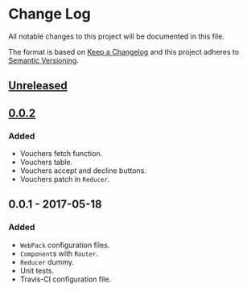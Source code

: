 # Change Log
All notable changes to this project will be documented in this file.

The format is based on [Keep a Changelog](http://keepachangelog.com/)
and this project adheres to [Semantic Versioning](http://semver.org/).

## [Unreleased]

## [0.0.2]
### Added
- Vouchers fetch function.
- Vouchers table.
- Vouchers accept and decline buttons.
- Vouchers patch in `Reducer`.

## 0.0.1 - 2017-05-18
### Added
- `WebPack` configuration files.
- `Component`s with `Router`.
- `Reducer` dummy.
- Unit tests.
- Travis-CI configuration file.

[Unreleased]: https://github.com/char-lie/react-vouchers/compare/v0.0.2...HEAD
[0.0.2]: https://github.com/char-lie/react-vouchers/compare/v0.0.1...v0.0.2
